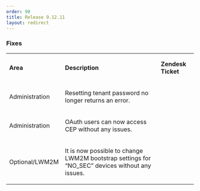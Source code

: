 ```yaml
---
order: 90
title: Release 9.12.11
layout: redirect
---
```


### Fixes


<table class="c4">

<col width = 150>

<tbody>

<tr class="c13">

<td class="c12" colspan="1" rowspan="1">

<span class="c15"><strong>Area</strong></span>

</td>

<td class="c10" colspan="1" rowspan="1">

<span class="c15"><strong>Description</strong></span>

</td>

<td class="c6" colspan="1" rowspan="1">

<span class="c15"><strong>Zendesk Ticket</strong></span>

</td>

</tr>

<tr class="c13">

<td class="c12" colspan="1" rowspan="1">

<span class="c2">Administration</span>

</td>

<td class="c10" colspan="1" rowspan="1">

<span class="c2">Resetting tenant password no longer returns an error.</span>

</td>

<td class="c6" colspan="1" rowspan="1">

<span class="c2"></span>

</td>

</tr>

<tr class="c13">

<td class="c12" colspan="1" rowspan="1">

<span class="c2">Administration</span>

</td>

<td class="c10" colspan="1" rowspan="1">

<span class="c2">OAuth users can now access CEP without any issues.</span>

</td>

<td class="c6" colspan="1" rowspan="1">

<span class="c2"></span>

</td>

</tr>

<tr class="c13">

<td class="c12" colspan="1" rowspan="1">

<span class="c2">Optional/LWM2M</span>

</td>

<td class="c10" colspan="1" rowspan="1">

<span class="c2">It is now possible to change LWM2M bootstrap settings for “NO_SEC” devices without any issues.</span>

</td>

<td class="c6" colspan="1" rowspan="1">

<span class="c15"></span>

</td>

</tr>

</tbody>

</table>